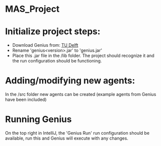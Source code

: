 # MAS_Project

# Initialize project steps:
- Download Genius from: [TU Delft](http://ii.tudelft.nl/genius/?q=article/releases)
- Rename 'genius\<version\>.jar' to 'genius.jar'
- Place this .jar file in the /lib folder. The project should recognize it and the run configuration should be functioning.

# Adding/modifying new agents:
In the /src folder new agents can be created (example agents from Genius have been included)

# Running Genius
On the top right in IntelliJ, the 'Genius Run' run configuration should be available, run this and Genius will execute with any changes.